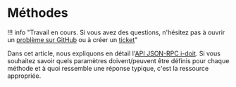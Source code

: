 # Méthodes

!!! info "Travail en cours. Si vous avez des questions, n'hésitez pas à ouvrir un [problème sur GitHub](https://github.com/i-doit/knowledge-base/issues/new) ou à créer un [ticket](https://help.i-doit.com)"

Dans cet article, nous expliquons en détail l'[API JSON-RPC i-doit](./index.md). Si vous souhaitez savoir quels paramètres doivent/peuvent être définis pour chaque méthode et à quoi ressemble une réponse typique, c'est la ressource appropriée.

<!---- Comment documenter les méthodes

## method.method

description

### Paramètres de la requête

| Clé | Type de données JSON | Requis | Description |
| --- | --- | --- | --- |
| **Placeholder** | Placeholder | Oui | Placeholder |

!!! example "Travail en cours"

    ### Paramètres de la réponse

    La clé JSON **result** contient un tableau d'objets JSON. Chaque objet contient un résultat de recherche.

    | Clé | Type de données JSON | Description |
    | --- | --- | --- |
    | **Placeholder** | Placeholder | Placeholder |
    | **Placeholder** | Placeholder | Placeholder |

### Exemple:

=== "Corps de la requête"


    ```

=== "Response body"

    ```json

    ```

### "ou mettre à jour le corps de la requête"

    ```json

    ```
-->
